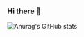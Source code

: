 ### Hi there 👋
![Anurag's GitHub stats](https://github-readme-stats-git-masterrstaa-rickstaa.vercel.app/api?username=sung3441&&show_icons=true&theme=dark)
